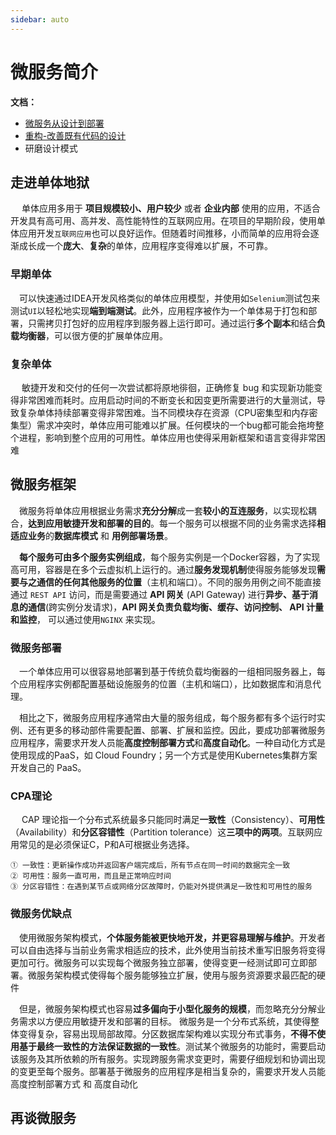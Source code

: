 ```yaml
---
sidebar: auto
---
```

# 微服务简介




**文档：**

- [微服务从设计到部署](https://github.com/senghoo/golang-design-pattern)
- [重构-改善既有代码的设计](http://gdut_yy.gitee.io/doc-refact2/)
- 研磨设计模式



## 走进单体地狱

​	　单体应用多用于 **项目规模较小、用户较少** 或者 **企业内部** 使用的应用，不适合开发具有高可用、高并发、高性能特性的互联网应用。在项目的早期阶段，使用单体应用开发`互联网应用`也可以良好运作。但随着时间推移，小而简单的应用将会逐渐成长成一个**庞大**、**复杂**的单体，应用程序变得难以扩展，不可靠。

### 早期单体

​	　可以快速通过IDEA开发风格类似的单体应用模型，并使用如`Selenium`测试包来测试`UI`以轻松地实现**端到端测试**。此外，应用程序被作为一个单体易于打包和部署，只需拷贝打包好的应用程序到服务器上运行即可。通过运行**多个副本**和结合**负载均衡器**，可以很方便的扩展单体应用。



### 复杂单体

​	　敏捷开发和交付的任何一次尝试都将原地徘徊，正确修复 bug 和实现新功能变得非常困难而耗时。应用启动时间的不断变长和因变更所需要进行的大量测试，导致复杂单体持续部署变得非常困难。当不同模块存在资源（CPU密集型和内存密集型）需求冲突时，单体应用可能难以扩展。任何模块的一个bug都可能会拖垮整个进程，影响到整个应用的可用性。单体应用也使得采用新框架和语言变得非常困难



## 微服务框架

​	　微服务将单体应用根据业务需求**充分分解**成一套**较小的互连服务**，以实现松耦合，**达到应用敏捷开发和部署的目的**。每一个服务可以根据不同的业务需求选择**相适应业务**的**数据库模式**  和 **用例部署场景**。

​	　**每个服务可由多个服务实例组成**，每个服务实例是一个Docker容器，为了实现高可用，容器是在多个云虚拟机上运行的。通过**服务发现机制**使得服务能够发现**需要与之通信的任何其他服务的位置**（主机和端口）。不同的服务用例之间不能直接通过 `REST API` 访问，而是需要通过 **API 网关** (API Gateway) 进行**异步、基于消息的通信**(跨实例分发请求)，**API 网关负责负载均衡、缓存、访问控制、 API 计量和监控**， 可以通过使用`NGINX` 来实现。



### 微服务部署

​	　一个单体应用可以很容易地部署到基于传统负载均衡器的一组相同服务器上，每个应用程序实例都配置基础设施服务的位置（主机和端口），比如数据库和消息代理。

​	　相比之下，微服务应用程序通常由大量的服务组成，每个服务都有多个运行时实例、还有更多的移动部件需要配置、部署、扩展和监控。因此，要成功部署微服务应用程序，需要求开发人员能**高度控制部署方式**和**高度自动化**。一种自动化方式是使用现成的PaaS，如 Cloud Foundry；另一个方式是使用Kubernetes集群方案开发自己的 PaaS。



### CPA理论

​	　CAP 理论指一个分布式系统最多只能同时满足**一致性**（Consistency）、**可用性**（Availability）和**分区容错性**（Partition tolerance）这**三项中的两项**。互联网应用常见的是必须保证C，P和A可根据业务选择。

```
① 一致性：更新操作成功并返回客户端完成后，所有节点在同一时间的数据完全一致
② 可用性：服务一直可用，而且是正常响应时间
③ 分区容错性：在遇到某节点或网络分区故障时，仍能对外提供满足一致性和可用性的服务
```



### 微服务优缺点

​	　使用微服务架构模式，**个体服务能被更快地开发，并更容易理解与维护**。开发者可以自由选择与当前业务需求相适应的技术，此外使用当前技术重写旧服务将变得更加可行。微服务可以实现每个微服务独立部署，使得变更一经测试即可立即部署。微服务架构模式使得每个服务能够独立扩展，使用与服务资源要求最匹配的硬件

​	　但是，微服务架构模式也容易**过多偏向于小型化服务的规模**，而忽略充分分解业务需求以方便应用敏捷开发和部署的目标。 微服务是一个分布式系统，其使得整体变得复杂，容易出现局部故障。分区数据库架构难以实现分布式事务，**不得不使用基于最终一致性的方法保证数据的一致性**。测试某个微服务的功能时，需要启动该服务及其所依赖的所有服务。实现跨服务需求变更时，需要仔细规划和协调出现的变更至每个服务。部署基于微服务的应用程序是相当复杂的，需要求开发人员能 高度控制部署方式 和 高度自动化



## 再谈微服务

